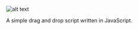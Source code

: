 ![alt text](https://plell.hu/remote-assets/mrdropper-logo.png "MrDropper")

A simple drag and drop script written in JavaScript.
